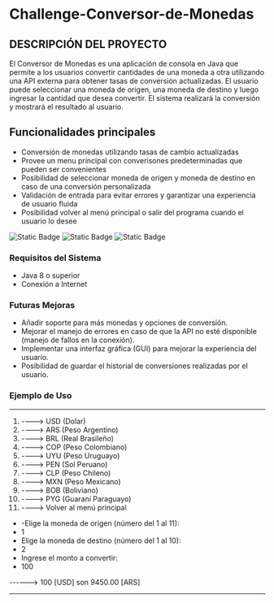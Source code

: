 # Challenge-Conversor-de-Monedas

<h2>DESCRIPCIÓN DEL PROYECTO</h2>

El Conversor de Monedas es una aplicación de consola en Java que permite a los usuarios convertir cantidades de una moneda a otra utilizando una API externa para obtener tasas de conversión actualizadas. El usuario puede seleccionar una moneda de origen, una moneda de destino y luego ingresar la cantidad que desea convertir. El sistema realizará la conversión y mostrará el resultado al usuario.


<h2>Funcionalidades principales</h2>

<ul>
  <li>Conversión de monedas utilizando tasas de cambio actualizadas</li>
  <li>Provee un menu principal con converisones predeterminadas que pueden ser convenientes</li>
  <li>Posibilidad de seleccionar moneda de origen y moneda de destino en caso de una conversión personalizada</li>
  <li>Validación de entrada para evitar errores y garantizar una experiencia de usuario fluida</li>
  <li>Posibilidad volver al menú principal o salir del programa cuando el usuario lo desee</li>
</ul>



![Static Badge](https://img.shields.io/badge/Estado-Finalizado-lightblue)
![Static Badge](https://img.shields.io/badge/fecha_de_publicaci%C3%B3n-07%2F11%2F2024-lightgreen)
![Static Badge](https://img.shields.io/badge/%C3%BAltima_actualizaci%C3%B3n-07%2F11%2F2024-lightyellow)

<h3>Requisitos del Sistema</h3>

<ul>
  <li>Java 8 o superior</li>
  <li>Conexión a Internet</li>
</ul>

<h3>Futuras Mejoras</h3>

<ul>
  <li>Añadir soporte para más monedas y opciones de conversión.</li>
  <li>Mejorar el manejo de errores en caso de que la API no esté disponible (manejo de fallos en la conexión).</li>
  <li>Implementar una interfaz gráfica (GUI) para mejorar la experiencia del usuario.</li>
  <li>Posibilidad de guardar el historial de conversiones realizadas por el usuario.</li>
</ul>

<h3>Ejemplo de Uso</h3>

*******************************************
1) ----> USD (Dolar)
2) ----> ARS (Peso Argentino)
3) ----> BRL (Real Brasileño)
4) ----> COP (Peso Colombiano)
5) ----> UYU (Peso Uruguayo)
6) ----> PEN (Sol Peruano)
7) ----> CLP (Peso Chileno)
8) ----> MXN (Peso Mexicano)
9) ----> BOB (Boliviano)
10) ----> PYG (Guaraní Paraguayo)
11) ----> Volver al menú principal



<ul>
  <li>-Elige la moneda de origen (número del 1 al 11):</li>
  <li>1</li>
  <li>Elige la moneda de destino (número del 1 al 10):</li>
  <li>2</li>
  <li>Ingrese el monto a convertir:</li>
  <li>100</li>
</ul>




------> 100 [USD] son 9450.00 [ARS]
*******************************************
